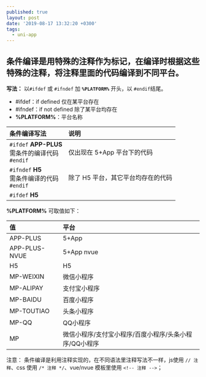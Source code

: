 ```yaml
---
published: true
layout: post
date: '2019-08-17 13:32:20 +0300'
tags:
  - uni-app
---
```

## 条件编译是用特殊的注释作为标记，在编译时根据这些特殊的注释，将注释里面的代码编译到不同平台。


**写法：** 以`#ifdef` 或 `#ifndef` 加 **`%PLATFORM%`** 开头，以 `#endif`结尾。

- #ifdef：if defined 仅在某平台存在
- #ifndef：if not defined 除了某平台均存在
- **%PLATFORM%**：平台名称

|条件编译写法|说明|
|:-----------|:---|
|`#ifdef` **APP-PLUS**<br/>需条件的编译代码<br/>`#endif`|仅出现在 5+App 平台下的代码|
|`#ifndef` **H5**<br/>需条件编译的代码<br/>`#endif`|除了 H5 平台，其它平台均存在的代码|
|`#ifdef` **H5** || **MP-WEIXIN**<br/>需条件编译的代码<br/>`#endif`|仅在 H5 平台或微信小程序平台存在的代码|

**%PLATFORM%** 可取值如下：

|值|平台|
|:--|:--|
|APP-PLUS|5+App|
|APP-PLUS-NVUE|5+App nvue|
|H5|H5|
|MP-WEIXIN|微信小程序|
|MP-ALIPAY|支付宝小程序|
|MP-BAIDU|百度小程序|
|MP-TOUTIAO|头条小程序|
|MP-QQ|QQ小程序|
|MP|微信小程序/支付宝小程序/百度小程序/头条小程序/QQ小程序|

注意： 条件编译是利用注释实现的，在不同语法里注释写法不一样，js使用 `// 注释`、css 使用 `/* 注释 */`、vue/nvue 模板里使用 `<!-- 注释 -->`；